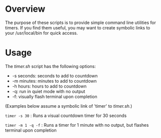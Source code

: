 # Overview
The purpose of these scripts is to provide simple command line utilities for timers. If you find them useful, you may want to create symbolic links to your /usr/local/bin for quick access.

# Usage
The *timer.sh* script has the following options:
* -s seconds: seconds to add to countdown
* -m minutes: minutes to add to countdown
* -h hours: hours to add to countdown
* -q: run in quiet mode with no output
* -f: visually flash terminal upon completion

(Examples below assume a symbolic link of 'timer' to *timer.sh*.)

`timer -s 30` : Runs a visual countdown timer for 30 seconds

`timer -m 1 -q -f` : Runs a timer for 1 minute with no output, but flashes terminal upon completion

